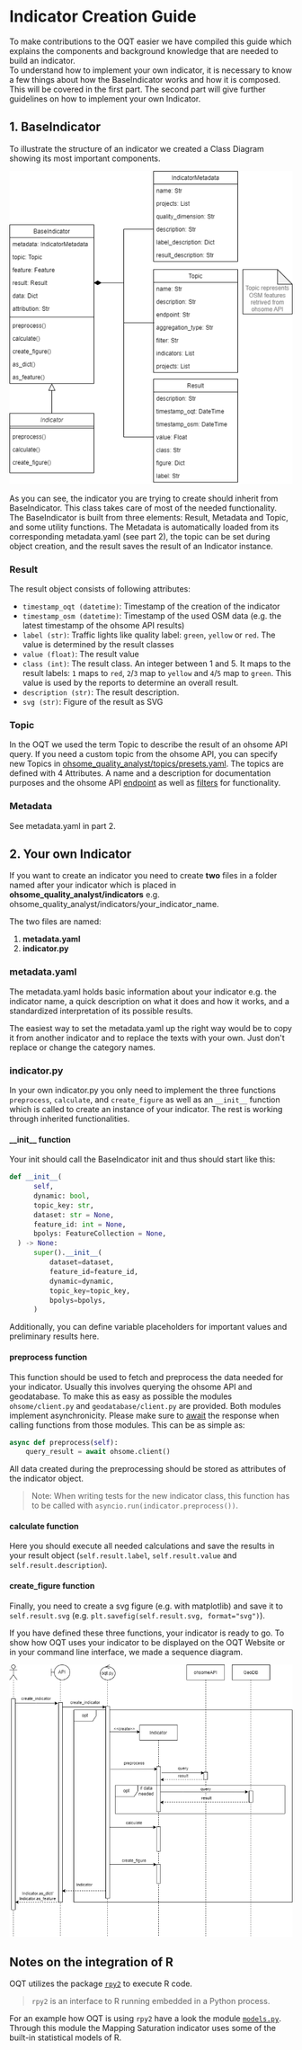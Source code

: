 # Indicator Creation Guide

To make contributions to the OQT easier we have compiled this guide which explains the components and background knowledge that are needed to build an indicator.<br>
To understand how to implement your own indicator, it is necessary to know a few things about how the BaseIndicator works and how it is composed. This will be covered in the first part. The second part will give further guidelines on how to implement your own Indicator.


## 1. BaseIndicator

To illustrate the structure of an indicator we created a Class Diagram showing its most important components. 

![UML class diagram of OQT](./img/UML-Class-Diagram.png)

As you can see, the indicator you are trying to create should inherit from BaseIndicator. This class takes care of most of the needed functionality. The BaseIndicator is built from three elements: Result, Metadata and Topic, and some utility functions. The Metadata is automatically loaded from its corresponding metadata.yaml (see part 2), the topic can be set during object creation, and the result saves the result of an Indicator instance. 


### Result

The result object consists of following attributes:

- `timestamp_oqt (datetime)`: Timestamp of the creation of the indicator
- `timestamp_osm (datetime)`: Timestamp of the used OSM data (e.g. the latest timestamp of the ohsome API results)
- `label (str)`: Traffic lights like quality label: `green`, `yellow` or `red`. The value is determined by the result classes
- `value (float)`: The result value
- `class (int)`: The result class. An integer between 1 and 5. It maps to the result labels: `1` maps to `red`, `2`/`3` map to `yellow` and `4`/`5` map to `green`.  This value is used by the reports to determine an overall result.
- `description (str)`: The result description.
- `svg (str)`: Figure of the result as SVG

### Topic

In the OQT we used the term Topic to describe the result of an ohsome API query. If you need a custom topic from the ohsome API, you can specify new Topics in [ohsome_quality_analyst/topics/presets.yaml](/ohsome_quality_analyst/topics/presets.yaml). The topics are defined with 4 Attributes. A name and a description for documentation purposes and the ohsome API [endpoint](https://docs.ohsome.org/ohsome-api/stable/endpoints.html) as well as [filters](https://docs.ohsome.org/ohsome-api/stable/filter.html) for functionality.


### Metadata

See metadata.yaml in part 2.


## 2. Your own Indicator

If you want to create an indicator you need to create **two** files in a folder named after your indicator which is placed in **ohsome_quality_analyst/indicators** e.g. ohsome_quality_analyst/indicators/your_indicator_name.

The two files are named:

1. **metadata.yaml**
2. **indicator.py**


### metadata.yaml

The metadata.yaml holds basic information about your indicator e.g. the indicator name, a quick description on what it does and how it works, and a standardized interpretation of its possible results.

The easiest way to set the metadata.yaml up the right way would be to copy it from another indicator and to replace the texts with your own. Just don't replace or change the category names.


### indicator.py

In your own indicator.py you only need to implement the three functions `preprocess`, `calculate`, and `create_figure` as well as an `__init__` function which is called to create an instance of your indicator. The rest is working through inherited functionalities.


#### \_\_init\_\_ function

Your init should call the BaseIndicator init and thus should start like this:
```python
def __init__(
      self,
      dynamic: bool,
      topic_key: str,
      dataset: str = None,
      feature_id: int = None,
      bpolys: FeatureCollection = None,
  ) -> None:
      super().__init__(
          dataset=dataset,
          feature_id=feature_id,
          dynamic=dynamic,
          topic_key=topic_key,
          bpolys=bpolys,
      )
```

Additionally, you can define variable placeholders for important values and preliminary results here.


#### preprocess function

This function should be used to fetch and preprocess the data needed for your indicator. Usually this involves querying the ohsome API and geodatabase. To make this as easy as possible the modules `ohsome/client.py` and `geodatabase/client.py` are provided. Both modules implement asynchronicity. Please make sure to [await](https://docs.python.org/3/library/asyncio-task.html#awaitables) the response when calling functions from those modules. This can be as simple as:

```python
async def preprocess(self):
    query_result = await ohsome.client()
```

All data created during the preprocessing should be stored as attributes of the indicator object.

> Note: When writing tests for the new indicator class, this function has to be called with `asyncio.run(indicator.preprocess())`.


#### calculate function

Here you should execute all needed calculations and save the results in your result object (`self.result.label`, `self.result.value` and `self.result.description`). 


#### create_figure function

Finally, you need to create a svg figure (e.g. with matplotlib) and save it to `self.result.svg` (e.g. `plt.savefig(self.result.svg, format="svg")`).


If you have defined these three functions, your indicator is ready to go. To show how OQT uses your indicator to be displayed on the OQT Website or in your command line interface, we made a sequence diagram. 

![UML Sequence Diagram](img/UML-Sequence-Diagram.png)


## Notes on the integration of R

OQT utilizes the package [`rpy2`](https://rpy2.github.io/) to execute R code.

> `rpy2` is an interface to R running embedded in a Python process.

For an example how OQT is using `rpy2` have a look the module [`models.py`](/ohsome_quality_analyst/indicators/mapping_saturation/models.py).
Through this module the Mapping Saturation indicator uses some of the built-in statistical models of R.
